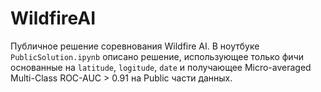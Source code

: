 # WildfireAI
Публичное решение соревнования Wildfire AI.
В ноутбуке `PublicSolution.ipynb` описано решение, использующее только фичи основанные на `latitude`, `logitude`, `date` и получающее Micro-averaged Multi-Class ROC-AUC > 0.91 на Public части данных.
